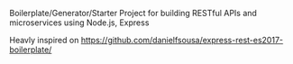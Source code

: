 Boilerplate/Generator/Starter Project for building RESTful APIs and microservices using Node.js, Express

Heavly inspired on https://github.com/danielfsousa/express-rest-es2017-boilerplate/
